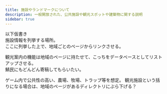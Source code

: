 ```yaml
---
title: 施設やランドマークについて
description: 一般開放された、公共施設や観光スポットや建築物に関する説明
sidebar: true
---
```



以下仮書き  
施設情報を列挙する場所。  
ここに列挙した上で、地域ごとのページからリンクさせる。  
  
観光案内の機能は地域のページに持たせて、こっちをデータベースとしてリストアップさせる。  
鯖民にもどんどん寄稿してもらいたい。

ゲーム内で公共性の高い、農場、牧場、トラップ等を想定。
観光施設という括りになる場合は、地域のページがあるディレクトリにぶら下げる？
